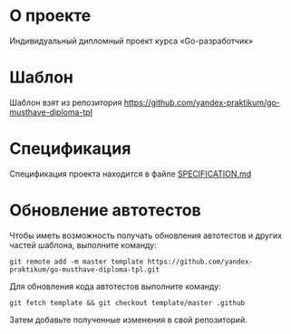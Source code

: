 # О проекте

Индивидуальный дипломный проект курса «Go-разработчик»

# Шаблон

Шаблон взят из репозитория <https://github.com/yandex-praktikum/go-musthave-diploma-tpl>

# Спецификация

Спецификация проекта находится в файле [SPECIFICATION.md](https://github.com/k0st1a/gophermart/blob/master/SPECIFICATION.md)

# Обновление автотестов

Чтобы иметь возможность получать обновления автотестов и других частей шаблона, выполните команду:

```
git remote add -m master template https://github.com/yandex-praktikum/go-musthave-diploma-tpl.git
```

Для обновления кода автотестов выполните команду:

```
git fetch template && git checkout template/master .github
```

Затем добавьте полученные изменения в свой репозиторий.